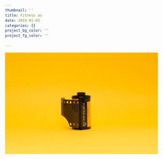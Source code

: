 ```yaml
---
thumbnail: ''
title: Fitness ao
date: 2019-01-03
categories: []
project_bg_color: ''
project_fg_color: ''

---
```

![](/uploads/markus-spiske-516263-unsplash.jpg)